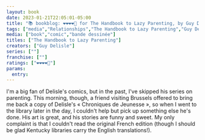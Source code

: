 ```yaml
---
layout: book
date: 2023-01-21T22:05:01-05:00
title: "📚 bookblog: ❤️❤️❤️❤️🖤 for The Handbook to Lazy Parenting, by Guy Delisle"
tags: ["media","Relationships","The Handbook to Lazy Parenting","Guy Delisle","Chroniques de Jeunesse","libraries"]
media: ["book","comic","bande dessinée"]
titles: ["The Handbook to Lazy Parenting"]
creators: ["Guy Delisle"]
series: [""]
franchise: [""]
ratings: ["❤️❤️❤️❤️🖤"]
params:
  entry:
---
```

I'm a big fan of Delisle's comics, but in the past, I've skipped his series on parenting. This morning, though, a friend visiting Brussels offered to bring me back a copy of Delisle's « Chroniques de Jeunesse », so when I went to the library later in the day, I couldn't help but pick up something else he's done. His art is great, and his stories are funny and sweet. My only complaint is that I couldn't read the original French edition (though I should be glad Kentucky libraries carry the English translations!).

